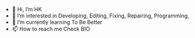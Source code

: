 - 👋 Hi, I’m HK
- 👀 I’m interested in Developing, Editing, Fixing, Repairing, Programming, 
- 🌱 I’m currently learning To Be Better
- 📫 How to reach me Check BIO

